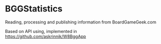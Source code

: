 # BGGStatistics
Reading, processing and publishing information from BoardGameGeek.com

Based on API using, implemented in https://github.com/askrinnik/W8BggApp
